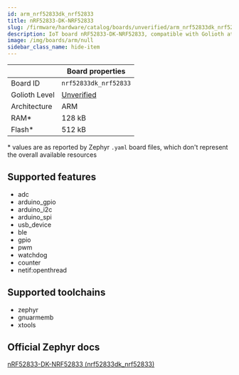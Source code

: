 ```yaml
---
id: arm_nrf52833dk_nrf52833
title: nRF52833-DK-NRF52833
slug: /firmware/hardware/catalog/boards/unverified/arm_nrf52833dk_nrf52833
description: IoT board nRF52833-DK-NRF52833, compatible with Golioth at unverified level.
image: /img/boards/arm/null
sidebar_class_name: hide-item
---
```


[//]: # (This is an auto-generated file, do not edit! Changes to it will be lost upon re-generation)



|                | Board properties     |
| -------------  | -------------------- |
| Board ID       | `nrf52833dk_nrf52833` |
| Golioth Level  | [Unverified](/firmware/hardware#unverified-boards) |
| Architecture   | ARM |
| RAM*           | 128 kB |
| Flash*         | 512 kB |

\* values are as reported by Zephyr `.yaml` board files, which don't represent the overall available resources



## Supported features

* adc
* arduino_gpio
* arduino_i2c
* arduino_spi
* usb_device
* ble
* gpio
* pwm
* watchdog
* counter
* netif:openthread

## Supported toolchains

* zephyr
* gnuarmemb
* xtools

## Official Zephyr docs

[nRF52833-DK-NRF52833 (nrf52833dk_nrf52833)](https://docs.zephyrproject.org/3.6.0/boards/arm/nrf52833dk_nrf52833/doc/index.html)
